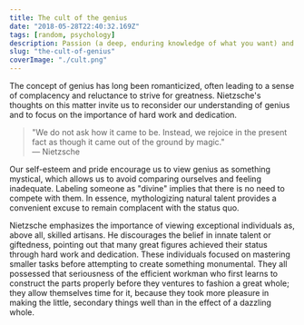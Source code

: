 ```yaml
---
title: The cult of the genius
date: "2018-05-28T22:40:32.169Z"
tags: [random, psychology]
description: Passion (a deep, enduring knowledge of what you want) and perseverance (hard work and resilience).
slug: "the-cult-of-genius"
coverImage: "./cult.png"
---
```


The concept of genius has long been romanticized, often leading to a sense of complacency and reluctance to strive for greatness. Nietzsche's thoughts on this matter invite us to reconsider our understanding of genius and to focus on the importance of hard work and dedication.

> "We do not ask how it came to be. Instead, we rejoice in the present fact as though it came out of the ground by magic."  <br> — Nietzsche

Our self-esteem and pride encourage us to view genius as something mystical, which allows us to avoid comparing ourselves and feeling inadequate. Labeling someone as "divine" implies that there is no need to compete with them. In essence, mythologizing natural talent provides a convenient excuse to remain complacent with the status quo.

Nietzsche emphasizes the importance of viewing exceptional individuals as, above all, skilled artisans. He discourages the belief in innate talent or giftedness, pointing out that many great figures achieved their status through hard work and dedication. These individuals focused on mastering smaller tasks before attempting to create something monumental. They all possessed that seriousness of the efficient workman who first learns to construct the parts properly before they ventures to fashion a great whole; they allow themselves time for it, because they took more pleasure in making the little, secondary things well than in the effect of a dazzling whole.
